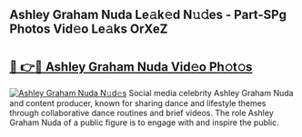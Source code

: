 ## Ashley Graham Nuda Le𝚊k𝚎d N𝚞𝚍es - Part-SPg Photos Vid𝚎o Le𝚊ks OrXeZ

# <h2><a href="http://fbes42w.evod.top/?m=Ashley+Graham+Nuda">🔗 👉🔴 Ashley Graham Nuda Vid𝚎o Ph𝚘t𝚘s</a></h2>

[![Ashley Graham Nuda N𝚞d𝚎s](https://i.imgur.com/8V9OHl7.gif)](http://fbes42w.evod.top/?m=Ashley+Graham+Nuda)
Social media celebrity Ashley Graham Nuda and content producer, known for sharing dance and lifestyle themes through collaborative dance routines and brief videos. The role Ashley Graham Nuda of a public figure is to engage with and inspire the public. 
